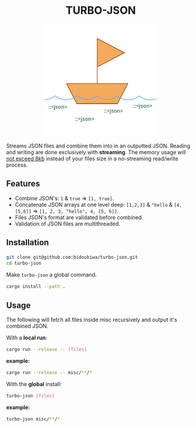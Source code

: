 
<h1 align="center">TURBO-JSON</h1>

<p align="center">
<img src="assets/boat.png" width=300 />
</p>

Streams JSON files and combine them into in an outputted JSON. Reading and writing are done exclusively with **streaming**.
The memory usage will [not exceed 8kb](https://doc.rust-lang.org/stable/std/io/struct.BufReader.html#method.new) instead of your files size in a no-streaming read/write process.

## Features
- Combine JSON's: `1` & `true` => `[1, true]`.
- Concatenate JSON arrays at one level deep: `[1,2,3]` & `"hello` & `[4,[5,6]]` => `[1, 2, 3, "hello", 4, [5, 6]]`.
- Files JSON's format are validated before combined.
- Validation of JSON files are multithreaded.

## Installation

```bash
git clone git@github.com:bidoubiwa/turbo-json.git
cd turbo-json
```

Make `turbo-json` a global command.
```bash
cargo install --path .
```

## Usage

The following will fetch all files inside misc recursively and output it's combined JSON.

With a **local run**:
```bash
cargo run --release -- [files]
```

**example:**
```bash
cargo run --release -- misc/**/*
```

With the **global** install:

```bash
turbo-json [files]
```

**example:**
```bash
turbo-json misc/**/*
```
